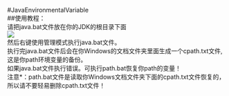 #JavaEnvironmentalVariable</br>
##使用教程： </br>
请把java.bat文件放在你的JDK的根目录下面</br>
![](https://i.loli.net/2019/01/17/5c408d4a5675e.pngr)</br>
然后右键使用管理模式执行java.bat文件。</br>
执行完java.bat文件后会在你Windows的文档文件夹里面生成一个cpath.txt文件,这是你path环境变量的备份。</br>
如果java.bat文件执行错误。可执行path.bat恢复你path的变量！</br>
注意*：path.bat文件是读取你Windows文档文件夹下面的cpath.txt文件恢复的，所以请不要轻易删除cpath.txt文件！</br>

